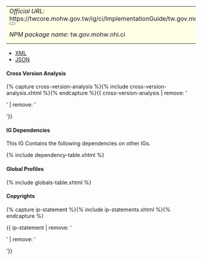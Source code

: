 <table class="grid rwd-table" style="background-color:#ffffe6;width: 100%;">
    <tbody>
    <tr>
      <td colspan="4"><i>Official URL</i>: <span class="copy-text">https://twcore.mohw.gov.tw/ig/ci/ImplementationGuide/tw.gov.mohw.nhi.ci<button title="" class="btn-copy" data-clipboard-text="https://twcore.mohw.gov.tw/ig/ci/ImplementationGuide/tw.gov.mohw.nhi.ci" data-original-title="複製URL"></button></span></td>
      <td><i>Version</i>:<span class="copy-text">0.1.0<button title="" class="btn-copy" data-clipboard-text="https://twcore.mohw.gov.tw/ig/ci/ImplementationGuide/tw.gov.mohw.nhi.ci|0.1.0" data-original-title="複製含版本資訊的URL"></button></span></td>
    </tr>
    <tr>
      <td colspan="4"><i>NPM package name</i>: tw.gov.mohw.nhi.ci</td>
      <td><i>Computable Name</i>: <span style="font-family: monospace;">TWCI</span></td>
    </tr>
  </tbody>
</table>

- [XML](ImplementationGuide-tw.gov.mohw.nhi.ci.xml)
- [JSON](ImplementationGuide-tw.gov.mohw.nhi.ci.json)

#### Cross Version Analysis

{% capture cross-version-analysis %}{% include cross-version-analysis.xhtml %}{% endcapture %}{{ cross-version-analysis | remove: '<p>' | remove: '</p>'}}

#### IG Dependencies

This IG Contains the following dependencies on other IGs.

{% include dependency-table.xhtml %}

#### Global Profiles

{% include globals-table.xhtml %}

#### Copyrights

{% capture ip-statement %}{% include ip-statements.xhtml %}{% endcapture %}

{{ ip-statement | remove: '<p>' | remove: '</p>'}}
